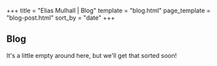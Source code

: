 +++
title = "Elias Mulhall | Blog"
template = "blog.html"
page_template = "blog-post.html"
sort_by = "date"
+++

## Blog

It's a little empty around here, but we'll get that sorted soon!

